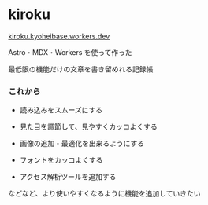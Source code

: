 # kiroku

[kiroku.kyoheibase.workers.dev](https://kiroku.kyoheibase.workers.dev)

Astro・MDX・Workers を使って作った

最低限の機能だけの文章を書き留めれる記録帳

### これから

* 読み込みをスムーズにする

* 見た目を調節して、見やすくカッコよくする

* 画像の追加・最適化を出来るようにする

* フォントをカッコよくする

* アクセス解析ツールを追加する

などなど、より使いやすくなるように機能を追加していきたい
